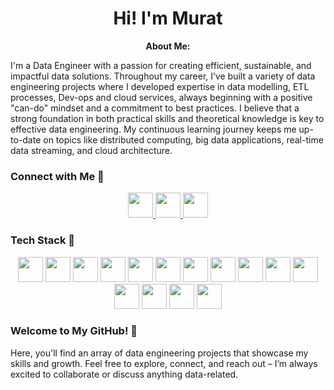 



<h1 align="center">Hi! I'm Murat </h1>

<p align="center"><strong>About Me:</strong></p>




I'm a  Data Engineer with a passion for creating efficient, sustainable, and impactful data solutions. 
Throughout my career, I’ve built a variety of data engineering projects where I developed expertise in data modelling, ETL processes, Dev-ops and cloud services, always beginning with a positive "can-do" mindset and a commitment to best practices. 
I believe that a strong foundation in both practical skills and theoretical knowledge is key to effective data engineering.
My continuous learning journey keeps me up-to-date on topics like distributed computing, big data applications, real-time data streaming, and cloud architecture.


### Connect with Me 🤝
<p align="center">
  <a href="https://medium.com/@murat_aydin">
    <img src="https://img.shields.io/badge/Medium-00AB6C?logo=medium&logoColor=white" height="40">
  </a>
  <a href="mailto:barlaskiziltan@gmail.com">
    <img src="https://img.shields.io/badge/Gmail-D14836?logo=gmail&logoColor=white" height="40">
  </a>
  <a href="https://www.linkedin.com/in/murat-aydin-87a6a7136">
    <img src="https://img.shields.io/badge/LinkedIn-0077B5?logo=linkedin&logoColor=white" height="40">
  </a>
</p>


### Tech Stack 🚀
<p align="center">
  <img src="https://img.shields.io/badge/Python-3776AB?logo=python&logoColor=white" height="40">
  <img src="https://img.shields.io/badge/SQL-4479A1?logo=mysql&logoColor=white" height="40"> <!-- Changed to MySQL logo -->
  <img src="https://img.shields.io/badge/Apache_Spark-E25A1C?logo=apachespark&logoColor=white" height="40">
  <img src="https://img.shields.io/badge/Apache_Kafka-231F20?logo=apachekafka&logoColor=white" height="40">
  <img src="https://img.shields.io/badge/Apache_Airflow-017CEE?logo=apacheairflow&logoColor=white" height="40">
  <img src="https://img.shields.io/badge/MongoDB-47A248?logo=mongodb&logoColor=white" height="40">
  <img src="https://img.shields.io/badge/PostgreSQL-336791?logo=postgresql&logoColor=white" height="40">
  <img src="https://img.shields.io/badge/AWS-232F3E?logo=amazonaws&logoColor=white" height="40">
  <img src="https://img.shields.io/badge/Google_Cloud-4285F4?logo=googlecloud&logoColor=white" height="40">
  <img src="https://img.shields.io/badge/Azure-0078D4?logo=microsoftazure&logoColor=white" height="40">
  <img src="https://img.shields.io/badge/DBT-FF694B?logo=dbt&logoColor=white" height="40">
  <img src="https://img.shields.io/badge/Snowflake-29B5E8?logo=snowflake&logoColor=white" height="40">
  <img src="https://img.shields.io/badge/BigQuery-EF733B?logo=googlebigquery&logoColor=white" height="40">
  <img src="https://img.shields.io/badge/Docker-2496ED?logo=docker&logoColor=white" height="40">
  <img src="https://img.shields.io/badge/Git-F05032?logo=git&logoColor=white" height="40">
 

</p>

### Welcome to My GitHub! 🎉
Here, you'll find an array of data engineering projects that showcase my skills and growth. Feel free to explore, connect, and reach out – I’m always excited to collaborate or discuss anything data-related.
